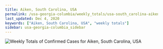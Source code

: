 ```yaml
---
title: Aiken, South Carolina, USA
permalink: /usa-georgia-columbia/weekly_totals/usa-south_carolina-aiken-weekly_totals.html
last_updated: Dec 4, 2020
keywords: ["Aiken, South Carolina, USA", "weekly totals"]
sidebar: usa-georgia-columbia_sidebar
---
```


![Weekly Totals of Confirmed Cases for Aiken, South Carolina, USA](/covid_tracker/images/graphs/usa-south_carolina-aiken-weekly_totals_graph.png)
